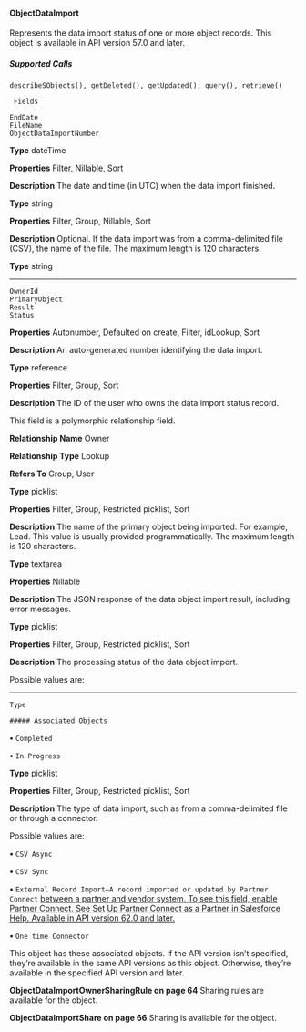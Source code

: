 #### ObjectDataImport

Represents the data import status of one or more object records. This object is available in API version 57.0 and later.

##### Supported Calls
```
describeSObjects(), getDeleted(), getUpdated(), query(), retrieve()

 Fields

```
```
EndDate
FileName
ObjectDataImportNumber

```

**Type**
dateTime

**Properties**
Filter, Nillable, Sort

**Description**
The date and time (in UTC) when the data import finished.

**Type**
string

**Properties**
Filter, Group, Nillable, Sort

**Description**
Optional. If the data import was from a comma-delimited file (CSV), the name of the file. The
maximum length is 120 characters.

**Type**
string


-----

```
OwnerId
PrimaryObject
Result
Status

```

**Properties**
Autonumber, Defaulted on create, Filter, idLookup, Sort

**Description**
An auto-generated number identifying the data import.

**Type**
reference

**Properties**
Filter, Group, Sort

**Description**
The ID of the user who owns the data import status record.

This field is a polymorphic relationship field.

**Relationship Name**
Owner

**Relationship Type**
Lookup

**Refers To**
Group, User

**Type**
picklist

**Properties**
Filter, Group, Restricted picklist, Sort

**Description**
The name of the primary object being imported. For example, Lead. This value is usually
provided programmatically. The maximum length is 120 characters.

**Type**
textarea

**Properties**
Nillable

**Description**
The JSON response of the data object import result, including error messages.

**Type**
picklist

**Properties**
Filter, Group, Restricted picklist, Sort

**Description**
The processing status of the data object import.

Possible values are:


-----

```
Type

##### Associated Objects

```


**•** `Completed`

**•** `In Progress`

**Type**
picklist

**Properties**
Filter, Group, Restricted picklist, Sort

**Description**
The type of data import, such as from a comma-delimited file or through a connector.

Possible values are:

**•** `CSV Async`

**•** `CSV Sync`

**•** `External Record Import—A record imported or updated by Partner Connect`
[between a partner and vendor system. To see this field, enable Partner Connect. See Set](https://help.salesforce.com/s/articleView?id=sf.prm_pc_setup_partner_parent.htm&language=en_US)
[Up Partner Connect as a Partner in Salesforce Help. Available in API version 62.0 and later.](https://help.salesforce.com/s/articleView?id=sf.prm_pc_setup_partner_parent.htm&language=en_US)

**•** `One time Connector`


This object has these associated objects. If the API version isn’t specified, they’re available in the same API versions as this object. Otherwise,
they’re available in the specified API version and later.

**ObjectDataImportOwnerSharingRule on page 64**
Sharing rules are available for the object.

**ObjectDataImportShare on page 66**
Sharing is available for the object.
